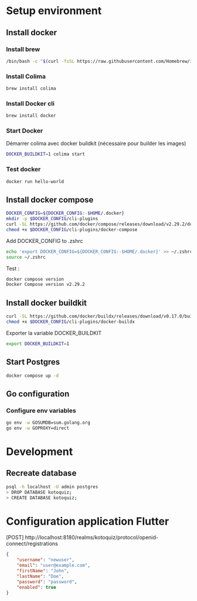 # Setup environment
## Install docker
### Install brew
```bash
/bin/bash -c "$(curl -fsSL https://raw.githubusercontent.com/Homebrew/install/HEAD/install.sh)"
```

### Install Colima
```bash
brew install colima
```

### Install Docker cli
```bash
brew install docker
```

### Start Docker
Démarrer colima avec docker buildkit (nécessaire pour builder les images)
```bash
DOCKER_BUILDKIT=1 colima start
```

### Test docker
```bash
docker run hello-world
```

## Install docker compose
```zsh
DOCKER_CONFIG=${DOCKER_CONFIG:-$HOME/.docker}
mkdir -p $DOCKER_CONFIG/cli-plugins
curl -SL https://github.com/docker/compose/releases/download/v2.29.2/docker-compose-darwin-aarch64 -o $DOCKER_CONFIG/cli-plugins/docker-compose
chmod +x $DOCKER_CONFIG/cli-plugins/docker-compose
```
Add DOCKER_CONFIG to .zshrc
```zsh
echo 'export DOCKER_CONFIG=${DOCKER_CONFIG:-$HOME/.docker}' >> ~/.zshrc
source ~/.zshrc
```

Test :
```zsh
docker compose version
Docker Compose version v2.29.2
```

## Install docker buildkit
```zsh
curl -SL https://github.com/docker/buildx/releases/download/v0.17.0/buildx-v0.17.0.darwin-arm64 -o $DOCKER_CONFIG/cli-plugins/docker-buildx
chmod +x $DOCKER_CONFIG/cli-plugins/docker-buildx
```

Exporter la variable DOCKER_BUILDKIT
```zsh 
export DOCKER_BUILDKIT=1
```

## Start Postgres
```zsh
docker compose up -d
```

## Go configuration
### Configure env variables
```bash
go env -w GOSUMDB=sum.golang.org
go env -w GOPROXY=direct
```

# Development
## Recreate database
```zsh
psql -h localhost -U admin postgres
> DROP DATABASE kotoquiz;
> CREATE DATABASE kotoquiz;
```

# Configuration application Flutter
[POST] http://localhost:8180/realms/kotoquiz/protocol/openid-connect/registrations
```json
{
    "username": "newuser",
    "email": "user@example.com",
    "firstName": "John",
    "lastName": "Doe",
    "password": "password",
    "enabled": true
}
```


